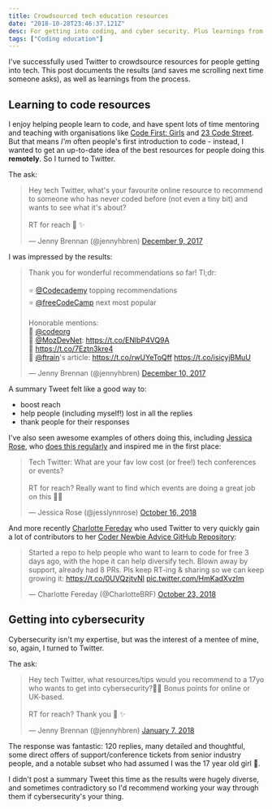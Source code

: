 ```yaml
---
title: Crowdsourced tech education resources
date: "2018-10-28T23:46:37.121Z"
desc: For getting into coding, and cyber security. Plus learnings from crowdsourcing on Twitter.
tags: ["Coding education"]
---
```


I've successfully used Twitter to crowdsource resources for people getting into tech. This post documents the results (and saves me scrolling next time someone asks), as well as learnings from the process.

## Learning to code resources

I enjoy helping people learn to code, and have spent lots of time mentoring and teaching with organisations like [Code First: Girls](http://codefirstgirls.org.uk) and [23 Code Street](http://23codestreet.com). But that means *I'm* often people's first introduction to code - instead, I wanted to get an up-to-date idea of the best resources for people doing this **remotely**. So I turned to Twitter.

The ask:

<blockquote class="twitter-tweet tw-align-center" data-partner="tweetdeck"><p lang="en" dir="ltr">Hey tech Twitter, what&#39;s your favourite online resource to recommend to someone who has never coded before (not even a tiny bit) and wants to see what it&#39;s about? <br><br>RT for reach 🙏 ✨</p>&mdash; Jenny Brennan (@jennyhbren) <a href="https://twitter.com/jennyhbren/status/939445849888821248?ref_src=twsrc%5Etfw">December 9, 2017</a></blockquote>
<script async src="https://platform.twitter.com/widgets.js" charset="utf-8"></script>

I was impressed by the results:

<blockquote class="twitter-tweet tw-align-center" data-partner="tweetdeck"><p lang="en" dir="ltr">Thank you for wonderful recommendations so far! Tl;dr:<br><br>⭐️ <a href="https://twitter.com/Codecademy?ref_src=twsrc%5Etfw">@Codecademy</a> topping recommendations<br>⭐️ <a href="https://twitter.com/freeCodeCamp?ref_src=twsrc%5Etfw">@freeCodeCamp</a> next most popular<br><br>Honorable mentions:<br>🔸 <a href="https://twitter.com/codeorg?ref_src=twsrc%5Etfw">@codeorg</a> <br>🔸 <a href="https://twitter.com/MozDevNet?ref_src=twsrc%5Etfw">@MozDevNet</a>: <a href="https://t.co/ENlbP4VQ9A">https://t.co/ENlbP4VQ9A</a><br>🔸 <a href="https://t.co/7Eztn3kre4">https://t.co/7Eztn3kre4</a><br>🔸 <a href="https://twitter.com/ftrain?ref_src=twsrc%5Etfw">@ftrain</a>&#39;s article: <a href="https://t.co/rwUYeToQff">https://t.co/rwUYeToQff</a> <a href="https://t.co/isicyjBMuU">https://t.co/isicyjBMuU</a></p>&mdash; Jenny Brennan (@jennyhbren) <a href="https://twitter.com/jennyhbren/status/939932589762195456?ref_src=twsrc%5Etfw">December 10, 2017</a></blockquote>
<script async src="https://platform.twitter.com/widgets.js" charset="utf-8"></script>

A summary Tweet felt like a good way to:
* boost reach
* help people (including myself!) lost in all the replies
* thank people for their responses

I've also seen awesome examples of others doing this, including [Jessica Rose](https://twitter.com/jesslynnrose), who [does this regularly](https://twitter.com/search?q=from%3Ajesslynnrose%20tech%20twitter&src=typd) and inspired me in the first place:

<blockquote class="twitter-tweet tw-align-center" data-partner="tweetdeck"><p lang="en" dir="ltr">Tech Twitter: What are your fav low cost (or free!) tech conferences or events?<br><br>RT for reach? Really want to find which events are doing a great job on this 💸✨</p>&mdash; Jessica Rose (@jesslynnrose) <a href="https://twitter.com/jesslynnrose/status/1052226607656685568?ref_src=twsrc%5Etfw">October 16, 2018</a></blockquote>
<script async src="https://platform.twitter.com/widgets.js" charset="utf-8"></script>

And more recently [Charlotte Fereday](https://twitter.com/CharlotteBRF) who used Twitter to very quickly gain a lot of contributors to her [Coder Newbie Advice GitHub Repository](https://github.com/charlottebrf/coder-newbie-advice):

<blockquote class="twitter-tweet tw-align-center" data-lang="en"><p lang="en" dir="ltr">Started a repo to help people who want to learn to code for free 3 days ago, with the hope it can help diversify tech. Blown away by support, already had 8 PRs. Pls keep RT-ing &amp; sharing so we can keep growing it: <a href="https://t.co/0UVQzjtvNl">https://t.co/0UVQzjtvNl</a> <a href="https://t.co/HmKadXvzIm">pic.twitter.com/HmKadXvzIm</a></p>&mdash; Charlotte Fereday (@CharlotteBRF) <a href="https://twitter.com/CharlotteBRF/status/1054848928896684032?ref_src=twsrc%5Etfw">October 23, 2018</a></blockquote>
<script async src="https://platform.twitter.com/widgets.js" charset="utf-8"></script>


## Getting into cybersecurity

Cybersecurity isn't my expertise, but was the interest of a mentee of mine, so, again, I turned to Twitter.

The ask:

<blockquote class="twitter-tweet tw-align-center" data-partner="tweetdeck"><p lang="en" dir="ltr">Hey tech Twitter, what resources/tips would you recommend to a 17yo who wants to get into cybersecurity?👩‍💻 Bonus points for online or UK-based. <br><br>RT for reach? Thank you 🙏 ✨</p>&mdash; Jenny Brennan (@jennyhbren) <a href="https://twitter.com/jennyhbren/status/949991497218383872?ref_src=twsrc%5Etfw">January 7, 2018</a></blockquote>
<script async src="https://platform.twitter.com/widgets.js" charset="utf-8"></script>

The response was fantastic: 120 replies, many detailed and thoughtful, some direct offers of support/conference tickets from senior industry people, and a notable subset who had assumed I was the 17 year old girl 💁. 

I didn't post a summary Tweet this time as the results were hugely diverse, and sometimes contradictory so I'd recommend working your way through them if cybersecurity's your thing.